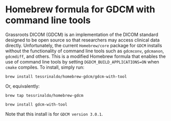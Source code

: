 # Homebrew formula for GDCM with command line tools
Grassroots DICOM (GDCM) is an implementation of the DICOM standard designed to be open source so that researchers may access clinical data directly. Unfortunately, the current `Homebrew/core` package for `GDCM` installs without the functionality 
of command line tools such as `gdcmconv`, `gdcmanon`, `gdcmdiff`, and others. This is a modified 
Homebrew formula that enables the use of command line tools by setting 
`DGDCM_BUILD_APPLICATIONS=ON` when `cmake` compiles. To 
install, simply run:

`brew install tessrinaldo/homebrew-gdcm/gdcm-with-tool`

Or, equivalently:

`brew tap tessrinaldo/homebrew-gdcm`

`brew install gdcm-with-tool`

Note that this install is for `GDCM version 3.0.1`.

